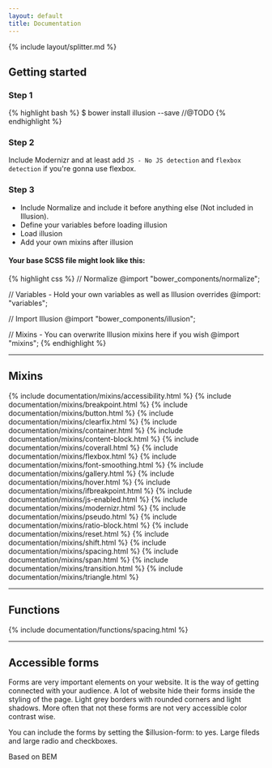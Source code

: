 ```yaml
---
layout: default
title: Documentation
---
```


{% include layout/splitter.md %}

## Getting started

### Step 1

{% highlight bash %}
$ bower install illusion --save //@TODO
{% endhighlight %}

### Step 2

Include Modernizr and at least add `JS - No JS detection` and `flexbox detection` if you're gonna use flexbox.

### Step 3

- Include Normalize and include it before anything else (Not included in Illusion).
- Define your variables before loading illusion
- Load illusion
- Add your own mixins after illusion

#### Your base SCSS file might look like this:

{% highlight css %}
// Normalize
@import "bower_components/normalize";

// Variables - Hold your own variables as well as Illusion overrides
@import: "variables";

// Import Illusion
@import "bower_components/illusion";

// Mixins - You can overwrite Illusion mixins here if you wish
@import "mixins";
{% endhighlight %}

---

## Mixins

{% include documentation/mixins/accessibility.html %}
{% include documentation/mixins/breakpoint.html %}
{% include documentation/mixins/button.html %}
{% include documentation/mixins/clearfix.html %}
{% include documentation/mixins/container.html %}
{% include documentation/mixins/content-block.html %}
{% include documentation/mixins/coverall.html %}
{% include documentation/mixins/flexbox.html %}
{% include documentation/mixins/font-smoothing.html %}
{% include documentation/mixins/gallery.html %}
{% include documentation/mixins/hover.html %}
{% include documentation/mixins/ifbreakpoint.html %}
{% include documentation/mixins/js-enabled.html %}
{% include documentation/mixins/modernizr.html %}
{% include documentation/mixins/pseudo.html %}
{% include documentation/mixins/ratio-block.html %}
{% include documentation/mixins/reset.html %}
{% include documentation/mixins/shift.html %}
{% include documentation/mixins/spacing.html %}
{% include documentation/mixins/span.html %}
{% include documentation/mixins/transition.html %}
{% include documentation/mixins/triangle.html %}

---

## Functions

{% include documentation/functions/spacing.html %}

---

## Accessible forms

Forms are very important elements on your website. It is the way of getting connected with your audience. A lot of website hide their forms inside the styling of the page. Light grey borders with rounded corners and light shadows. More often that not these forms are not very accessible color contrast wise.

You can include the forms by setting the $illusion-form: to yes. Large fileds and large radio and checkboxes.

Based on BEM
